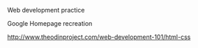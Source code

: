 Web development practice

Google Homepage recreation



http://www.theodinproject.com/web-development-101/html-css